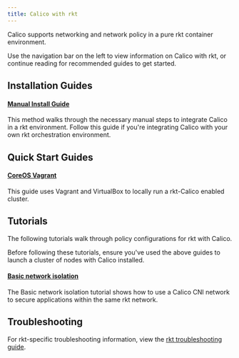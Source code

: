 ```yaml
---
title: Calico with rkt
---
```


Calico supports networking and network policy in a pure rkt container environment. 

Use the navigation bar on the left to view information on Calico with rkt,
or continue reading for recommended guides to get started.

## Installation Guides

#### [Manual Install Guide]({{site.baseurl}}/{{page.version}}/getting-started/rkt/installation/manual)

This method walks through the necessary manual steps to integrate Calico in a rkt environment.  Follow 
this guide if you're integrating Calico with your own rkt orchestration environment.

## Quick Start Guides 

#### [CoreOS Vagrant]({{site.baseurl}}/{{page.version}}/getting-started/rkt/installation/vagrant/)

This guide uses Vagrant and VirtualBox to locally run a rkt-Calico enabled cluster.

## Tutorials

The following tutorials walk through policy configurations for rkt with Calico.

Before following these tutorials, ensure you've used the above guides to launch
a cluster of nodes with Calico installed.

#### [Basic network isolation]({{site.baseurl}}/{{page.version}}/getting-started/rkt/tutorials/basic)

The Basic network isolation tutorial shows how to use a Calico CNI network to 
secure applications within the same rkt network.

## Troubleshooting

For rkt-specific troubleshooting information, view the 
[rkt troubleshooting guide]({{site.baseurl}}/{{page.version}}/getting-started/rkt/troubleshooting).
